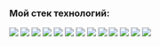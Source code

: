 ### Мой стек технологий:

<img src="https://img.shields.io/badge/react-D8BFD8?style=for-the-badge&logo=react&logoColor=black"/> <img src="https://img.shields.io/badge/redux-D8BFD8?style=for-the-badge&logo=redux&logoColor=black"/> <img src="https://img.shields.io/badge/javascript-DDA0DD?style=for-the-badge&logo=javascript&logoColor=black"/> <img src="https://img.shields.io/badge/typescript-DDA0DD?style=for-the-badge&logo=typescript&logoColor=black"/> <img src="https://img.shields.io/badge/webpack-DA70D6?style=for-the-badge&logo=webpack&logoColor=white"/> <img src="https://img.shields.io/badge/HTML-BA55D3?style=for-the-badge&logo=html5&logoColor=black"/> <img src="https://img.shields.io/badge/CSS3-BA55D3?style=for-the-badge&logo=css3&logoColor=black"/> <img src="https://img.shields.io/badge/cypress-9370DB?style=for-the-badge&logo=cypress&logoColor=black"/> 
<img src="https://img.shields.io/badge/express-9370DB?style=for-the-badge&logo=express&logoColor=black"/> <img src="https://img.shields.io/badge/mongodb-9932CC?style=for-the-badge&logo=mongodb&logoColor=black"/> <img src="https://img.shields.io/badge/postgresql-9932CC?style=for-the-badge&logo=postgresql&logoColor=black"/> <img src="https://img.shields.io/badge/NodeJS-6A5ACD?style=for-the-badge&logo=node.js&logoColor=black"/> <img src="https://img.shields.io/badge/nestJs-6A5ACD?style=for-the-badge&logo=nestjs&logoColor=black"/> 

